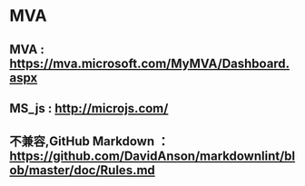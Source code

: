 # MVA

## MVA : <https://mva.microsoft.com/MyMVA/Dashboard.aspx>

## MS_js : <http://microjs.com/>

## 不兼容,GitHub Markdown ：<https://github.com/DavidAnson/markdownlint/blob/master/doc/Rules.md>
